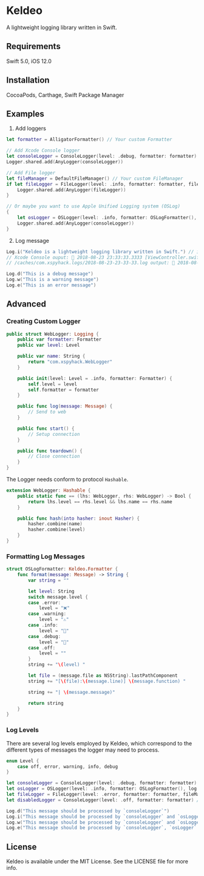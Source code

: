 # Keldeo
A lightweight logging library written in Swift.

## Requirements

Swift 5.0, iOS 12.0

## Installation

CocoaPods, Carthage, Swift Package Manager

## Examples

1. Add loggers
```swift
let formatter = AlligatorFormatter() // Your custom Formatter

// Add Xcode Console logger
let consoleLogger = ConsoleLogger(level: .debug, formatter: formatter)
Logger.shared.add(AnyLogger(consoleLogger))

// Add File logger
let fileManager = DefaultFileManager() // Your custom FileManager
if let fileLogger = FileLogger(level: .info, formatter: formatter, fileManager: fileManager) {
    Logger.shared.add(AnyLogger(fileLogger))
}

// Or maybe you want to use Apple Unified Logging system (OSLog)
{ 
    let osLogger = OSLogger(level: .info, formatter: OSLogFormatter(), log: .default)
    Logger.shared.add(AnyLogger(consoleLogger))
}
```

2. Log message

```swift
Log.i("Keldeo is a lightweight logging library written in Swift.") // info level
// Xcode Console ouput: 🐊 2018-08-23 23:33:33.3333 [ViewController.swift:23] viewDidLoad() | Keldeo is a lightweight logging library written in Swift.
// /caches/com.xspyhack.logs/2018-08-23-23-33-33.log output: 🐊 2018-08-23 23:33:33.3333 [ViewController.swift:23] viewDidLoad() | Keldeo is a lightweight logging library written in Swift.

Log.d("This is a debug message")
Log.w("This is a warning message")
Log.e("This is an error message")
```

## Advanced

### Creating Custom Logger

```swift
public struct WebLogger: Logging {
    public var formatter: Formatter
    public var level: Level

    public var name: String {
        return "com.xspyhack.WebLogger"
    }

    public init(level: Level = .info, formatter: Formatter) {
        self.level = level
        self.formatter = formatter
    }

    public func log(message: Message) {
        // Send to web
    }

    public func start() {
        // Setup connection
    }

    public func teardown() {
        // Close connection
    }
}
```

The Logger needs conform to protocol `Hashable`.

```swift
extension WebLogger: Hashable {
    public static func == (lhs: WebLogger, rhs: WebLogger) -> Bool {
        return lhs.level == rhs.level && lhs.name == rhs.name
    }

    public func hash(into hasher: inout Hasher) {
        hasher.combine(name)
        hasher.combine(level)
    }
}
```

### Formatting Log Messages

```swift
struct OSLogFormatter: Keldeo.Formatter {
    func format(message: Message) -> String {
        var string = ""

        let level: String
        switch message.level {
        case .error:
            level = "❌"
        case .warning:
            level = "⚠️"
        case .info:
            level = "🐊"
        case .debug:
            level = "💊"
        case .off:
            level = ""
        }
        string += "\(level) "

        let file = (message.file as NSString).lastPathComponent
        string += "[\(file):\(message.line)] \(message.function) "

        string += "| \(message.message)"

        return string
    }
}
```

### Log Levels

There are several log levels employed by Keldeo, which correspond to the different types of messages the logger may need to process.

```swift
enum Level {
    case off, error, warning, info, debug
}
```

```swift
let consoleLogger = ConsoleLogger(level: .debug, formatter: formatter) // can capture all level log message
let osLogger = OSLogger(level: .info, formatter: OSLogFormatter(), log: .default) // can capture `error`, `warning` and `info` level log message
let fileLogger = FileLogger(level: .error, formatter: formatter, fileManager: fileManager) // only capture `error` level log message
let disabledLogger = ConsoleLogger(level: .off, formatter: formatter) // won't capture any log message

Log.d("This message should be processed by `consoleLogger`")
Log.i("This message should be processed by `consoleLogger` and `osLogger`")
Log.w("This message should be processed by `consoleLogger` and `osLogger`")
Log.e("This message should be processed by `consoleLogger`, `osLogger` and `fileLogger`")

```

## License

Keldeo is available under the MIT License. See the LICENSE file for more info.